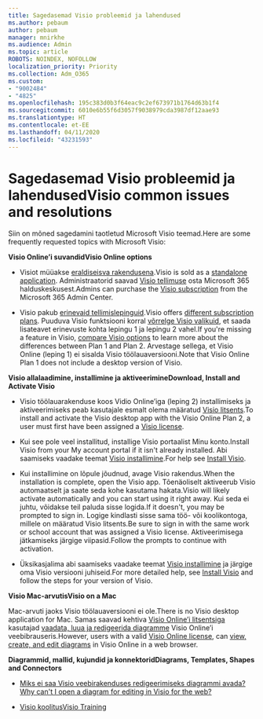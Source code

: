 ```yaml
---
title: Sagedasemad Visio probleemid ja lahendused
ms.author: pebaum
author: pebaum
manager: mnirkhe
ms.audience: Admin
ms.topic: article
ROBOTS: NOINDEX, NOFOLLOW
localization_priority: Priority
ms.collection: Adm_O365
ms.custom:
- "9002484"
- "4825"
ms.openlocfilehash: 195c383d0b3f64eac9c2ef673971b1764d63b1f4
ms.sourcegitcommit: 6010e6b55f6d3057f9038979cda3987df12aae93
ms.translationtype: HT
ms.contentlocale: et-EE
ms.lasthandoff: 04/11/2020
ms.locfileid: "43231593"
---
```

# <a name="visio-common-issues-and-resolutions"></a><span data-ttu-id="423e3-102">Sagedasemad Visio probleemid ja lahendused</span><span class="sxs-lookup"><span data-stu-id="423e3-102">Visio common issues and resolutions</span></span>

<span data-ttu-id="423e3-103">Siin on mõned sagedamini taotletud Microsoft Visio teemad.</span><span class="sxs-lookup"><span data-stu-id="423e3-103">Here are some frequently requested topics with Microsoft Visio:</span></span>

<span data-ttu-id="423e3-104">**Visio Online’i suvandid**</span><span class="sxs-lookup"><span data-stu-id="423e3-104">**Visio Online options**</span></span>

- <span data-ttu-id="423e3-105">Visiot müüakse [eraldiseisva rakendusena](https://products.office.com/visio/flowchart-software).</span><span class="sxs-lookup"><span data-stu-id="423e3-105">Visio is sold as a [standalone application](https://products.office.com/visio/flowchart-software).</span></span> <span data-ttu-id="423e3-106">Administraatorid saavad [Visio tellimuse](https://docs.microsoft.com/alchemyinsights/purchase-visio-subscription) osta Microsoft 365 halduskeskusest.</span><span class="sxs-lookup"><span data-stu-id="423e3-106">Admins can purchase the [Visio subscription](https://docs.microsoft.com/alchemyinsights/purchase-visio-subscription) from the Microsoft 365 Admin Center.</span></span>

- <span data-ttu-id="423e3-107">Visio pakub [erinevaid tellimislepinguid](https://products.office.com/visio/microsoft-visio-plans-and-pricing-compare-visio-options).</span><span class="sxs-lookup"><span data-stu-id="423e3-107">Visio offers [different subscription plans](https://products.office.com/visio/microsoft-visio-plans-and-pricing-compare-visio-options).</span></span> <span data-ttu-id="423e3-108">Puuduva Visio funktsiooni korral [võrrelge Visio valikuid](https://products.office.com/visio/microsoft-visio-plans-and-pricing-compare-visio-options), et saada lisateavet erinevuste kohta lepingu 1 ja lepingu 2 vahel.</span><span class="sxs-lookup"><span data-stu-id="423e3-108">If you're missing a feature in Visio, [compare Visio options](https://products.office.com/visio/microsoft-visio-plans-and-pricing-compare-visio-options) to learn more about the differences between Plan 1 and Plan 2.</span></span>  <span data-ttu-id="423e3-109">Arvestage sellega, et Visio Online (leping 1) ei sisalda Visio töölauaversiooni.</span><span class="sxs-lookup"><span data-stu-id="423e3-109">Note that Visio Online Plan 1 does not include a desktop version of Visio.</span></span>

<span data-ttu-id="423e3-110">**Visio allalaadimine, installimine ja aktiveerimine**</span><span class="sxs-lookup"><span data-stu-id="423e3-110">**Download, Install and Activate Visio**</span></span>

- <span data-ttu-id="423e3-111">Visio töölauarakenduse koos Vidio Online’iga (leping 2) installimiseks ja aktiveerimiseks peab kasutajale esmalt olema määratud [Visio litsents](https://docs.microsoft.com/office365/admin/subscriptions-and-billing/assign-licenses-to-users).</span><span class="sxs-lookup"><span data-stu-id="423e3-111">To install and activate the Visio desktop app with the Visio Online Plan 2, a user must first have been assigned a [Visio license](https://docs.microsoft.com/office365/admin/subscriptions-and-billing/assign-licenses-to-users).</span></span>

- <span data-ttu-id="423e3-112">Kui see pole veel installitud, installige Visio portaalist Minu konto.</span><span class="sxs-lookup"><span data-stu-id="423e3-112">Install Visio from your My account portal if it isn't already installed.</span></span> <span data-ttu-id="423e3-113">Abi saamiseks vaadake teemat [Visio installimine](https://support.office.com/article/f98f21e3-aa02-4827-9167-ddab5b025710).</span><span class="sxs-lookup"><span data-stu-id="423e3-113">For help see [Install Visio](https://support.office.com/article/f98f21e3-aa02-4827-9167-ddab5b025710).</span></span>

- <span data-ttu-id="423e3-114">Kui installimine on lõpule jõudnud, avage Visio rakendus.</span><span class="sxs-lookup"><span data-stu-id="423e3-114">When the installation is complete, open the Visio app.</span></span> <span data-ttu-id="423e3-115">Tõenäoliselt aktiveerub Visio automaatselt ja saate seda kohe kasutama hakata.</span><span class="sxs-lookup"><span data-stu-id="423e3-115">Visio will likely activate automatically and you can start using it right away.</span></span> <span data-ttu-id="423e3-116">Kui seda ei juhtu, võidakse teil paluda sisse logida.</span><span class="sxs-lookup"><span data-stu-id="423e3-116">If it doesn't, you may be prompted to sign in.</span></span> <span data-ttu-id="423e3-117">Logige kindlasti sisse sama töö- või koolikontoga, millele on määratud Visio litsents.</span><span class="sxs-lookup"><span data-stu-id="423e3-117">Be sure to sign in with the same work or school account that was assigned a Visio license.</span></span> <span data-ttu-id="423e3-118">Aktiveerimisega jätkamiseks järgige viipasid.</span><span class="sxs-lookup"><span data-stu-id="423e3-118">Follow the prompts to continue with activation.</span></span>

- <span data-ttu-id="423e3-119">Üksikasjalima abi saamiseks vaadake teemat [Visio installimine](https://support.office.com/article/f98f21e3-aa02-4827-9167-ddab5b025710) ja järgige oma Visio versiooni juhiseid.</span><span class="sxs-lookup"><span data-stu-id="423e3-119">For more detailed help, see [Install Visio](https://support.office.com/article/f98f21e3-aa02-4827-9167-ddab5b025710) and follow the steps for your version of Visio.</span></span>

<span data-ttu-id="423e3-120">**Visio Mac-arvutis**</span><span class="sxs-lookup"><span data-stu-id="423e3-120">**Visio on a Mac**</span></span>

<span data-ttu-id="423e3-121">Mac-arvuti jaoks Visio töölauaversiooni ei ole.</span><span class="sxs-lookup"><span data-stu-id="423e3-121">There is no Visio desktop application for Mac.</span></span> <span data-ttu-id="423e3-122">Samas saavad kehtiva [Visio Online’i litsentsiga](https://docs.microsoft.com/office365/admin/subscriptions-and-billing/assign-licenses-to-users) kasutajad [vaadata, luua ja redigeerida diagramme](https://support.office.com/article/06f04845-91b8-4e8f-881f-a43c970735fc) Visio Online’i veebibrauseris.</span><span class="sxs-lookup"><span data-stu-id="423e3-122">However, users with a valid [Visio Online license](https://docs.microsoft.com/office365/admin/subscriptions-and-billing/assign-licenses-to-users), can [view, create, and edit diagrams](https://support.office.com/article/06f04845-91b8-4e8f-881f-a43c970735fc) in Visio Online in a web browser.</span></span>

<span data-ttu-id="423e3-123">**Diagrammid, mallid, kujundid ja konnektorid**</span><span class="sxs-lookup"><span data-stu-id="423e3-123">**Diagrams, Templates, Shapes and Connectors**</span></span>

- [<span data-ttu-id="423e3-124">Miks ei saa Visio veebirakenduses redigeerimiseks diagrammi avada?</span><span class="sxs-lookup"><span data-stu-id="423e3-124">Why can't I open a diagram for editing in Visio for the web?</span></span>](https://support.microsoft.com/et-EE/office/why-can-t-i-open-a-diagram-for-editing-in-visio-for-the-web-ea4a23d3-21d3-4878-945e-cf1be4140357)

- [<span data-ttu-id="423e3-125">Visio koolitus</span><span class="sxs-lookup"><span data-stu-id="423e3-125">Visio Training</span></span>](https://support.office.com/article/visio-training-e058bcfa-1d90-4653-afc6-e84d54cf94a6)
